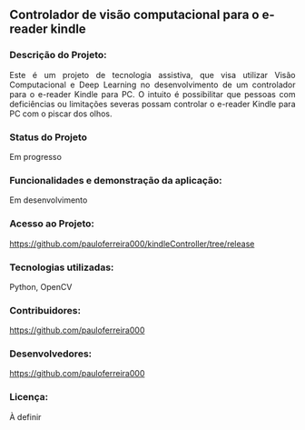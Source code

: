 
## Controlador de visão computacional para o e-reader kindle
### Descrição do Projeto:
<div style="text-align: justify">Este é um projeto de tecnologia assistiva, que visa utilizar Visão Computacional e Deep Learning no desenvolvimento de um controlador para o e-reader Kindle para PC. O intuito é possibilitar que pessoas com deficiências ou limitações severas possam controlar o e-reader Kindle para PC com o piscar dos olhos.</div>

### Status do Projeto
Em progresso

### Funcionalidades e demonstração da aplicação:
Em desenvolvimento

### Acesso ao Projeto:
https://github.com/pauloferreira000/kindleController/tree/release

### Tecnologias utilizadas:
Python, OpenCV

### Contribuidores:
https://github.com/pauloferreira000

### Desenvolvedores:
https://github.com/pauloferreira000

### Licença:
À definir

